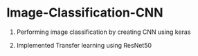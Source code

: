 # Image-Classification-CNN
1. Performing image classification by creating CNN using keras

2. Implemented Transfer learning using ResNet50 
